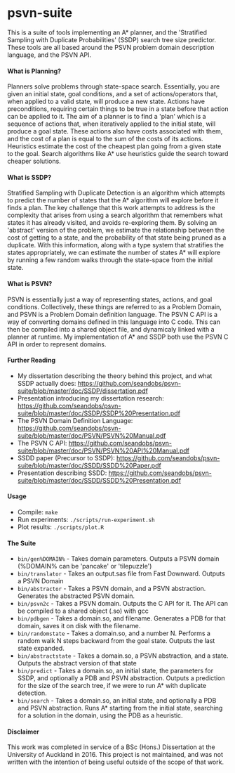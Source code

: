 # psvn-suite
This is a suite of tools implementing an A\* planner, and the 'Stratified Sampling with Duplicate Probabilities' (SSDP) search tree size predictor. These tools are all based around the PSVN problem domain description language, and the PSVN API.

#### What is Planning?
Planners solve problems through state-space search. Essentially, you are given an initial state, goal conditions, and
a set of actions/operators that, when applied to a valid state, will produce a new state. Actions have preconditions,
requiring certain things to be true in a state before that action can be applied to it. The aim of a planner is to find
a 'plan' which is a sequence of actions that, when iteratively applied to the initial state, will produce a goal state.
These actions also have costs associated with them, and the cost of a plan is equal to the sum of the costs of its actions.
Heuristics estimate the cost of the cheapest plan going from a given state to the goal. Search algorithms like A\* use heuristics
guide the search toward cheaper solutions.

#### What is SSDP?
Stratified Sampling with Duplicate Detection is an algorithm which attempts to predict the number of states
that the A\* algorithm will explore before it finds a plan. The key challenge that this work attempts to address is
the complexity that arises from using a search algorithm that remembers what states it has already visited, and
avoids re-exploring them. By solving an 'abstract' version of the problem, we estimate the relationship between the cost of getting to a state, and the probability of that state being pruned as a duplicate. With this information, along with a type system that stratifies
the states appropriately, we can estimate the number of states A\* will explore by running a few random walks through the state-space from the initial state.

#### What is PSVN?
PSVN is essentially just a way of representing states, actions, and goal conditions. Collectively, these things are referred to as a Problem Domain, and PSVN is a Problem Domain definition language. The PSVN C API is a way of converting domains defined in this 
language into C code. This can then be compiled into a shared object file, and dynamicaly linked with a planner at runtime. My
implementation of A\* and SSDP both use the PSVN C API in order to represent domains.

#### Further Reading
* My dissertation describing the theory behind this project, and what SSDP actually does: https://github.com/seandobs/psvn-suite/blob/master/doc/SSDP/dissertation.pdf
* Presentation introducing my dissertation research: https://github.com/seandobs/psvn-suite/blob/master/doc/SSDP/SSDP%20Presentation.pdf
* The PSVN Domain Definition Language: https://github.com/seandobs/psvn-suite/blob/master/doc/PSVN/PSVN%20Manual.pdf
* The PSVN C API: https://github.com/seandobs/psvn-suite/blob/master/doc/PSVN/PSVN%20API%20Manual.pdf
* SSDD paper (Precursor to SSDP): https://github.com/seandobs/psvn-suite/blob/master/doc/SSDD/SSDD%20Paper.pdf
* Presentation describing SSDD: https://github.com/seandobs/psvn-suite/blob/master/doc/SSDD/SSDD%20Presentation.pdf

#### Usage
* Compile: `make`
* Run experiments: `./scripts/run-experiment.sh`
* Plot results: `./scripts/plot.R`

#### The Suite
* `bin/gen%DOMAIN%` - Takes domain parameters. Outputs a PSVN domain (%DOMAIN% can be 'pancake' or 'tilepuzzle')
* `bin/translator` - Takes an output.sas file from Fast Downward. Outputs a PSVN Domain
* `bin/abstractor` - Takes a PSVN domain, and a PSVN abstraction. Generates the abstracted PSVN domain.
* `bin/psvn2c` - Takes a PSVN domain. Outputs the C API for it. The API can be compiled to a shared object (.so) with gcc
* `bin/pdbgen` - Takes a domain.so, and filename. Generates a PDB for that domain, saves it on disk with the filename.
* `bin/randomstate` - Takes a domain.so, and a number N. Performs a random walk N steps backward from the goal state. Outputs the last state expanded.
* `bin/abstractstate` - Takes a domain.so, a PSVN abstraction, and a state. Outputs the abstract version of that state
* `bin/predict` - Takes a domain.so, an initial state, the parameters for SSDP, and optionally a PDB and PSVN abstraction. Outputs a prediction for the size of the search tree, if we were to run A\* with duplicate detection.
* `bin/search` - Takes a domain.so, an initial state, and optionally a PDB and PSVN abstraction. Runs A\* starting from the initial state, searching for a solution in the domain, using the PDB as a heuristic.

#### Disclaimer
This work was completed in service of a BSc (Hons.) Dissertation at the University of Auckland in 2016. This project is not maintained, and was not written with the intention of being useful outside of the scope of that work.
